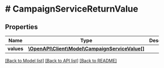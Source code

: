 # # CampaignServiceReturnValue

## Properties

Name | Type | Description | Notes
------------ | ------------- | ------------- | -------------
**values** | [**\OpenAPI\Client\Model\CampaignServiceValue[]**](CampaignServiceValue.md) |  | [optional]

[[Back to Model list]](../../README.md#models) [[Back to API list]](../../README.md#endpoints) [[Back to README]](../../README.md)
